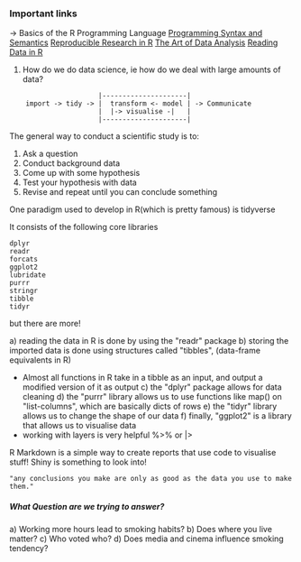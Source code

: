 ### Important links

-> Basics of the R Programming Language
[Programming Syntax and Semantics](https://www.youtube.com/watch?v=QJCt9GNCD1M&list=PLEDdkzD9hUd7W0T7la6JNSfxtGjAd2bm7)
[Reproducible Research in R](https://ecorepsci.github.io/reproducible-science/index.html)
[The Art of Data Analysis](https://students.aiu.edu/submissions/profiles/resources/onlineBook/D9s8s7_Art_of_Data_Analysis_Statistics.pdf)
[Reading Data in R](https://r4ds.hadley.nz/data-import)

1. How do we do data science, ie how do we deal with large amounts of data?

```
                      |---------------------|
    import -> tidy -> |  transform <- model | -> Communicate
                      |  |-> visualise -|   |
                      |---------------------|

```


The general way to conduct a scientific study is to:

1) Ask a question
2) Conduct background data
3) Come up with some hypothesis
4) Test your hypothesis with data
5) Revise and repeat until you can conclude something

One paradigm used to develop in R(which is pretty famous) is tidyverse

It consists of the following core libraries
```
dplyr
readr
forcats
ggplot2
lubridate
purrr
stringr
tibble
tidyr
```
but there are more!


a) reading the data in R is done by using the "readr" package
b) storing the imported data is done using structures called "tibbles", (data-frame equivalents in R)
* Almost all functions in R take in a tibble as an input, and output a modified version of it as output
c) the "dplyr" package allows for data cleaning
d) the "purrr" library allows us to use functions like map() on "list-columns", which are basically dicts of rows
e) the "tidyr" library allows us to change the shape of our data
f) finally, "ggplot2" is a library that allows us to visualise data
* working with layers is very helpful %>% or |>

R Markdown is a simple way to create reports that use code to visualise stuff!
Shiny is something to look into!


```
"any conclusions you make are only as good as the data you use to make them."
```

##### What Question are we trying to answer?

a) Working more hours lead to smoking habits?
b) Does where you live matter?
c) Who voted who?
d) Does media and cinema influence smoking tendency?
